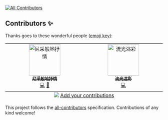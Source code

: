 <!-- ALL-CONTRIBUTORS-BADGE:START - Do not remove or modify this section -->
[![All Contributors](https://img.shields.io/badge/all_contributors-2-orange.svg?style=flat-square)](#contributors-)
<!-- ALL-CONTRIBUTORS-BADGE:END -->

## Contributors ✨

Thanks goes to these wonderful people ([emoji key](https://allcontributors.org/docs/en/emoji-key)):

<!-- ALL-CONTRIBUTORS-LIST:START - Do not remove or modify this section -->
<!-- prettier-ignore-start -->
<!-- markdownlint-disable -->
<table>
  <tbody>
    <tr>
      <td align="center" valign="top" width="14.28%"><a href="https://www.wztlink1013.com/"><img src="https://avatars.githubusercontent.com/u/50895943?v=4?s=100" width="100px;" alt="尼采般地抒情"/><br /><sub><b>尼采般地抒情</b></sub></a><br /><a href="https://github.com/wztlink1013/kittyui/commits?author=wztlink1013" title="Code">💻</a> <a href="https://github.com/wztlink1013/kittyui/commits?author=wztlink1013" title="Documentation">📖</a></td>
      <td align="center" valign="top" width="14.28%"><a href="https://github.com/wzutao"><img src="https://avatars.githubusercontent.com/u/61401799?v=4?s=100" width="100px;" alt="流光溢彩"/><br /><sub><b>流光溢彩</b></sub></a><br /><a href="https://github.com/wztlink1013/kittyui/commits?author=wzutao" title="Code">💻</a></td>
    </tr>
  </tbody>
  <tfoot>
    <tr>
      <td align="center" size="13px" colspan="7">
        <img src="https://raw.githubusercontent.com/all-contributors/all-contributors-cli/1b8533af435da9854653492b1327a23a4dbd0a10/assets/logo-small.svg">
          <a href="https://all-contributors.js.org/docs/en/bot/usage">Add your contributions</a>
        </img>
      </td>
    </tr>
  </tfoot>
</table>

<!-- markdownlint-restore -->
<!-- prettier-ignore-end -->

<!-- ALL-CONTRIBUTORS-LIST:END -->

This project follows the [all-contributors](https://github.com/all-contributors/all-contributors) specification. Contributions of any kind welcome!
